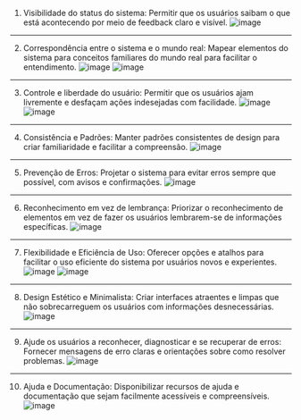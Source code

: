 1) Visibilidade do status do sistema: Permitir que os usuários saibam o que está acontecendo por meio de feedback claro e visível.
![image](https://github.com/felipereira10/Bertoti/assets/126419915/8ff0b9f7-8bd5-45af-bd20-fcfa66b7f52d)
__________________________________________________________________________________________________________________________________________
2) Correspondência entre o sistema e o mundo real: Mapear elementos do sistema para conceitos familiares do mundo real para facilitar o entendimento.
![image](https://github.com/felipereira10/Bertoti/assets/126419915/1b86e94a-40e1-4455-8daa-6ad4797d30b8)
![image](https://github.com/felipereira10/Bertoti/assets/126419915/e2d993db-be01-4e16-94aa-6959be58a7bd)

__________________________________________________________________________________________________________________________________________
3) Controle e liberdade do usuário: Permitir que os usuários ajam livremente e desfaçam ações indesejadas com facilidade.
![image](https://github.com/felipereira10/Bertoti/assets/126419915/05b1c1d8-db4e-4647-a6c0-05aa65d7d265)
![image](https://github.com/felipereira10/Bertoti/assets/126419915/f605e0b4-e909-4b16-9b7d-042ba4ba3fd4)

__________________________________________________________________________________________________________________________________________
4) Consistência e Padrões: Manter padrões consistentes de design para criar familiaridade e facilitar a compreensão.
![image](https://github.com/felipereira10/Bertoti/assets/126419915/b41dcd3e-c2fe-4261-aa1a-9744f458caa4)

__________________________________________________________________________________________________________________________________________
5) Prevenção de Erros: Projetar o sistema para evitar erros sempre que possível, com avisos e confirmações.
![image](https://github.com/felipereira10/Bertoti/assets/126419915/0dd04220-d906-4c1f-b3d3-862f841cedb2)

__________________________________________________________________________________________________________________________________________
6) Reconhecimento em vez de lembrança: Priorizar o reconhecimento de elementos em vez de fazer os usuários lembrarem-se de informações específicas.
![image](https://github.com/felipereira10/Bertoti/assets/126419915/35c01251-ea14-47d9-bce0-bc5427d268eb)

__________________________________________________________________________________________________________________________________________
7) Flexibilidade e Eficiência de Uso: Oferecer opções e atalhos para facilitar o uso eficiente do sistema por usuários novos e experientes.
![image](https://github.com/felipereira10/Bertoti/assets/126419915/1e51fe80-42e8-4b0b-9d25-29bfea6dd4de)
![image](https://github.com/felipereira10/Bertoti/assets/126419915/aa9ce4d7-9f9d-4106-bf24-01385324712b)

__________________________________________________________________________________________________________________________________________
8) Design Estético e Minimalista: Criar interfaces atraentes e limpas que não sobrecarreguem os usuários com informações desnecessárias.
![image](https://github.com/felipereira10/Bertoti/assets/126419915/88835822-a811-4d97-9f33-530a6831ff03)

__________________________________________________________________________________________________________________________________________
9) Ajude os usuários a reconhecer, diagnosticar e se recuperar de erros: Fornecer mensagens de erro claras e orientações sobre como resolver problemas.
![image](https://github.com/felipereira10/Bertoti/assets/126419915/7c5454ed-fe75-4d19-9f82-c3bbab58ce71)

__________________________________________________________________________________________________________________________________________
10) Ajuda e Documentação: Disponibilizar recursos de ajuda e documentação que sejam facilmente acessíveis e compreensíveis.
![image](https://github.com/felipereira10/Bertoti/assets/126419915/a9511b01-e37d-4dcf-bea1-c926e80ea6c9)

  
